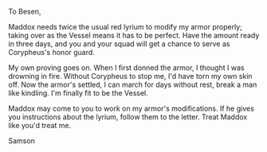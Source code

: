 To Besen,

Maddox needs twice the usual red lyrium to modify my armor properly; taking over as the Vessel means it has to be perfect. Have the amount ready in three days, and you and your squad will get a chance to serve as Corypheus's honor guard.

My own proving goes on. When I first donned the armor, I thought I was drowning in fire. Without Corypheus to stop me, I'd have torn my own skin off. Now the armor's settled, I can march for days without rest, break a man like kindling. I'm finally fit to be the Vessel.

Maddox may come to you to work on my armor's modifications. If he gives you instructions about the lyrium, follow them to the letter. Treat Maddox like you'd treat me.

Samson
